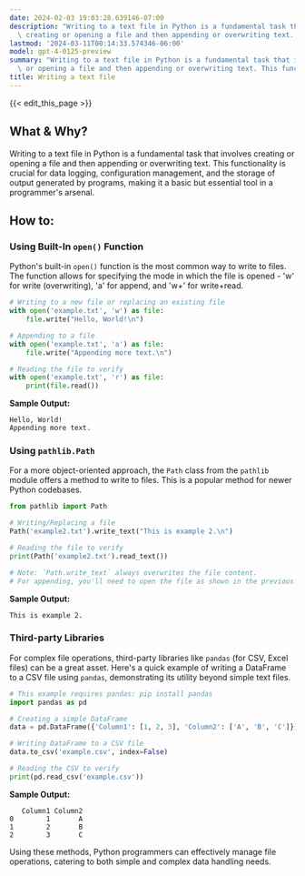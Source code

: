 ```yaml
---
date: 2024-02-03 19:03:28.639146-07:00
description: "Writing to a text file in Python is a fundamental task that involves\
  \ creating or opening a file and then appending or overwriting text. This functionality\u2026"
lastmod: '2024-03-11T00:14:33.574346-06:00'
model: gpt-4-0125-preview
summary: "Writing to a text file in Python is a fundamental task that involves creating\
  \ or opening a file and then appending or overwriting text. This functionality\u2026"
title: Writing a text file
---
```


{{< edit_this_page >}}

## What & Why?
Writing to a text file in Python is a fundamental task that involves creating or opening a file and then appending or overwriting text. This functionality is crucial for data logging, configuration management, and the storage of output generated by programs, making it a basic but essential tool in a programmer's arsenal.

## How to:
### Using Built-In `open()` Function
Python's built-in `open()` function is the most common way to write to files. The function allows for specifying the mode in which the file is opened - 'w' for write (overwriting), 'a' for append, and 'w+' for write+read.

```python
# Writing to a new file or replacing an existing file
with open('example.txt', 'w') as file:
    file.write("Hello, World!\n")

# Appending to a file
with open('example.txt', 'a') as file:
    file.write("Appending more text.\n")

# Reading the file to verify
with open('example.txt', 'r') as file:
    print(file.read())
```
**Sample Output:**
```
Hello, World!
Appending more text.
```
### Using `pathlib.Path`
For a more object-oriented approach, the `Path` class from the `pathlib` module offers a method to write to files. This is a popular method for newer Python codebases.

```python
from pathlib import Path

# Writing/Replacing a file
Path('example2.txt').write_text("This is example 2.\n")

# Reading the file to verify
print(Path('example2.txt').read_text())

# Note: `Path.write_text` always overwrites the file content. 
# For appending, you'll need to open the file as shown in the previous section.
```
**Sample Output:**
```
This is example 2.
```

### Third-party Libraries
For complex file operations, third-party libraries like `pandas` (for CSV, Excel files) can be a great asset. Here's a quick example of writing a DataFrame to a CSV file using `pandas`, demonstrating its utility beyond simple text files.

```python
# This example requires pandas: pip install pandas
import pandas as pd

# Creating a simple DataFrame
data = pd.DataFrame({'Column1': [1, 2, 3], 'Column2': ['A', 'B', 'C']})

# Writing DataFrame to a CSV file
data.to_csv('example.csv', index=False)

# Reading the CSV to verify
print(pd.read_csv('example.csv'))
```
**Sample Output:**
```
   Column1 Column2
0        1       A
1        2       B
2        3       C
```

Using these methods, Python programmers can effectively manage file operations, catering to both simple and complex data handling needs.
